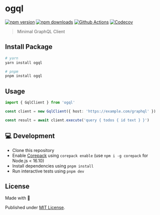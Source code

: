 # ogql

[![npm version][npm-version-src]][npm-version-href]
[![npm downloads][npm-downloads-src]][npm-downloads-href]
[![Github Actions][github-actions-src]][github-actions-href]
[![Codecov][codecov-src]][codecov-href]

> Minimal GraphQL Client

## Install Package

```sh
# yarn
yarn install ogql

# pnpm
pnpm install ogql
```

## Usage

```ts
import { GqlClient } from 'ogql'

const client = new GqlClient({ host: 'https://example.com/graphql' })

const result = await client.execute('query { todos { id text } }')
```

## 💻 Development

- Clone this repository
- Enable [Corepack](https://github.com/nodejs/corepack) using `corepack enable` (use `npm i -g corepack` for Node.js < 16.10)
- Install dependencies using `pnpm install`
- Run interactive tests using `pnpm dev`

## License

Made with 💛

Published under [MIT License](./LICENSE).

<!-- Badges -->
[npm-version-src]: https://img.shields.io/npm/v/ogql?style=flat-square
[npm-version-href]: https://npmjs.com/package/ogql

[npm-downloads-src]: https://img.shields.io/npm/dm/ogql?style=flat-square
[npm-downloads-href]: https://npmjs.com/package/ogql

[github-actions-src]: https://img.shields.io/github/workflow/status/diizzayy/ogql/ci/main?style=flat-square
[github-actions-href]: https://github.com/diizzayy/ogql/actions?query=workflow%3Aci

[codecov-src]: https://img.shields.io/codecov/c/gh/diizzayy/ogql/main?style=flat-square
[codecov-href]: https://codecov.io/gh/diizzayy/ogql
